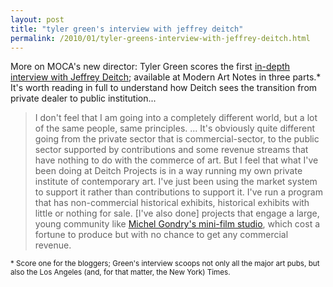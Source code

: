 ```yaml
---
layout: post
title: "tyler green's interview with jeffrey deitch"
permalink: /2010/01/tyler-greens-interview-with-jeffrey-deitch.html
---
```


<p>More on MOCA&#39;s new director:  Tyler Green scores the first <a href="http://www.artsjournal.com/man/2010/01/qa_with_incoming_moca_director_2.html">in-depth interview with Jeffrey Deitch</a>; available at Modern Art Notes in three parts.*  It&#39;s worth reading in full to understand how Deitch sees the transition from private dealer to public institution...</p>

<blockquote><p>I don&#39;t feel that I am going into a completely different world, but a lot of the same people, same principles. ... It&#39;s obviously quite different going from the private sector that is commercial-sector, to the public sector supported by contributions and some revenue streams that have nothing to do with the commerce of art. But I feel that what I&#39;ve been doing at Deitch Projects is in a way running my own private institute of contemporary art. I&#39;ve just been using the market system to support it rather than contributions to support it. I&#39;ve run a program that has non-commercial historical exhibits, historical exhibits with little or nothing for sale. [I&#39;ve also done] projects that engage a large, young community like <a href="http://www.deitch.com/projects/sub.php?projId=231">Michel Gondry&#39;s mini-film studio</a>, which cost a fortune to produce but with no chance to get any commercial revenue.</p></blockquote>

<p><small>* Score one for the bloggers; Green&#39;s interview scoops not only all the major art pubs, but also the Los Angeles (and, for that matter, the New York) Times.</small></p>


